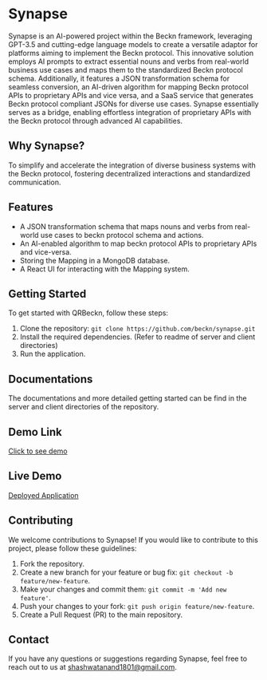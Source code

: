 # Synapse

Synapse is an AI-powered project within the Beckn framework, leveraging GPT-3.5 and cutting-edge language models to create a versatile adaptor for platforms aiming to implement the Beckn protocol. This innovative solution employs AI prompts to extract essential nouns and verbs from real-world business use cases and maps them to the standardized Beckn protocol schema. Additionally, it features a JSON transformation schema for seamless conversion, an AI-driven algorithm for mapping Beckn protocol APIs to proprietary APIs and vice versa, and a SaaS service that generates Beckn protocol compliant JSONs for diverse use cases. Synapse essentially serves as a bridge, enabling effortless integration of proprietary APIs with the Beckn protocol through advanced AI capabilities.

## Why Synapse?

To simplify and accelerate the integration of diverse business systems with the Beckn protocol, fostering decentralized interactions and standardized communication.


## Features

- A JSON transformation schema that maps nouns and verbs from real-world use cases to beckn protocol schema and actions.
- An AI-enabled algorithm to map beckn protocol APIs to proprietary APIs and vice-versa.
- Storing the Mapping in a MongoDB database.
- A React UI for interacting with the Mapping system.

## Getting Started

To get started with QRBeckn, follow these steps:

1. Clone the repository: `git clone https://github.com/beckn/synapse.git`
2. Install the required dependencies. (Refer to readme of server and client directories)
3. Run the application.

## Documentations
 The documentations and more detailed getting started can be find in the server and client directories of the repository.

## Demo Link
[Click to see demo](https://drive.google.com/file/d/1LyfPvOt_KOYhzB47wBRpKkqzuMPSyL1v/view?usp=sharing)

## Live Demo
[Deployed Application]()

## Contributing

We welcome contributions to Synapse! If you would like to contribute to this project, please follow these guidelines:

1. Fork the repository.
2. Create a new branch for your feature or bug fix: `git checkout -b feature/new-feature`.
3. Make your changes and commit them: `git commit -m 'Add new feature'`.
4. Push your changes to your fork: `git push origin feature/new-feature`.
5. Create a Pull Request (PR) to the main repository.

## Contact

If you have any questions or suggestions regarding Synapse, feel free to reach out to us at [shashwatanand1801@gmail.com](mailto:shashwatanand1801.com).
